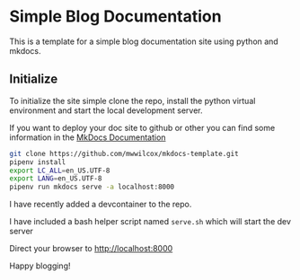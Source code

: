 # Simple Blog Documentation

This is a template for a simple blog documentation site using python and mkdocs.

## Initialize

To initialize the site simple clone the repo, install the python virtual environment and start the local development server.

If you want to deploy your doc site to github or other you can find some information in the [MkDocs Documentation](https://www.mkdocs.org/user-guide/deploying-your-docs/)

```bash
git clone https://github.com/mwwilcox/mkdocs-template.git
pipenv install
export LC_ALL=en_US.UTF-8
export LANG=en_US.UTF-8
pipenv run mkdocs serve -a localhost:8000
```

I have recently added a devcontainer to the repo.

I have included a bash helper script named `serve.sh` which will start the dev server

Direct your browser to <http://localhost:8000>

Happy blogging!
